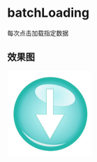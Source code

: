 # batchLoading
每次点击加载指定数据

## 效果图

![效果图](https://github.com/ZWLTZ/batchLoading/blob/master/load.png)<br />
